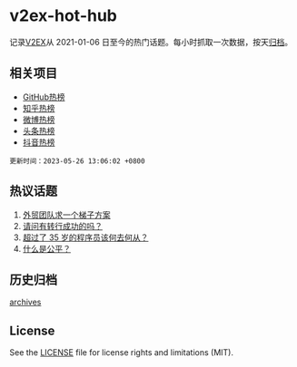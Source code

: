 # v2ex-hot-hub

 记录[V2EX](https://www.v2ex.com/)从 2021-01-06 日至今的热门话题。每小时抓取一次数据，按天[归档](archives)。
 
 ## 相关项目

- [GitHub热榜](https://github.com/snaildev/github-hot-hub)
- [知乎热榜](https://github.com/snaildev/zhihu-hot-hub)
- [微博热榜](https://github.com/snaildev/weibo-hot-hub)
- [头条热榜](https://github.com/snaildev/toutiao-hot-hub)
- [抖音热榜](https://github.com/snaildev/douyin-hot-hub)


 `更新时间：2023-05-26 13:06:02 +0800`

## 热议话题

1. [外贸团队求一个梯子方案](https://www.v2ex.com/t/942909)
1. [请问有转行成功的吗？](https://www.v2ex.com/t/943062)
1. [超过了 35 岁的程序员该何去何从？](https://www.v2ex.com/t/942892)
1. [什么是公平？](https://www.v2ex.com/t/942965)

## 历史归档

[archives](archives)

## License

See the [LICENSE](LICENSE) file for license rights and limitations (MIT).
